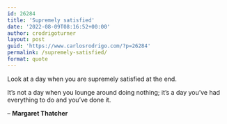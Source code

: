 ```yaml
---
id: 26284
title: 'Supremely satisfied'
date: '2022-08-09T08:16:52+00:00'
author: crodrigoturner
layout: post
guid: 'https://www.carlosrodrigo.com/?p=26284'
permalink: /supremely-satisfied/
format: quote
---
```


Look at a day when you are supremely satisfied at the end.

It’s not a day when you lounge around doing nothing; it’s a day you’ve had everything to do and you’ve done it.

– **Margaret Thatcher**